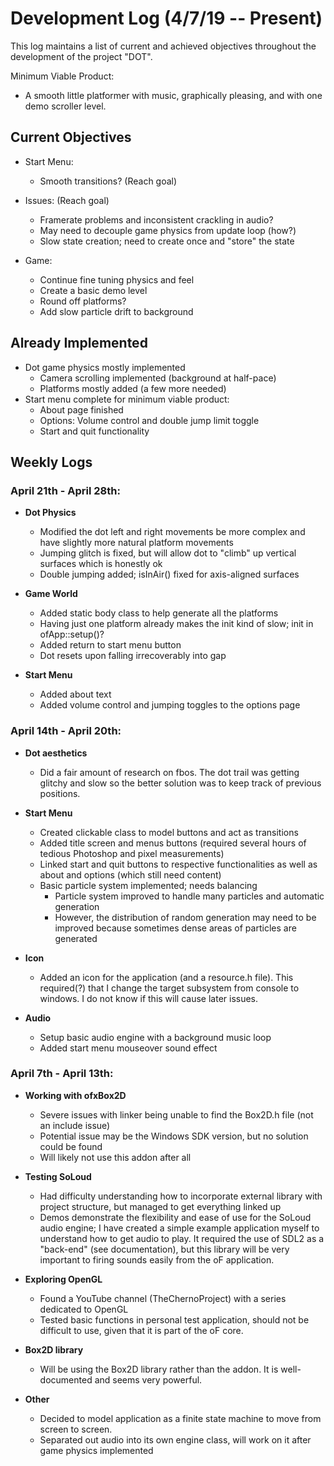 # Development Log (4/7/19 -- Present)

This log maintains a list of current and achieved objectives throughout the development of the project "DOT".

Minimum Viable Product:
 * A smooth little platformer with music, graphically pleasing, and with one demo scroller level.

## Current Objectives
 * Start Menu:
	* Smooth transitions? (Reach goal)

 * Issues: (Reach goal)
	* Framerate problems and inconsistent crackling in audio?
	* May need to decouple game physics from update loop (how?)
	* Slow state creation; need to create once and "store" the state

 * Game:
	* Continue fine tuning physics and feel
	* Create a basic demo level
	* Round off platforms?
	* Add slow particle drift to background

## Already Implemented
 * Dot game physics mostly implemented
	* Camera scrolling implemented (background at half-pace)
	* Platforms mostly added (a few more needed)
 * Start menu complete for minimum viable product:
	* About page finished
	* Options: Volume control and double jump limit toggle
	* Start and quit functionality

## Weekly Logs

### April 21th - April 28th:
 * __Dot Physics__
	* Modified the dot left and right movements be more complex and have slightly more natural platform movements
	* Jumping glitch is fixed, but will allow dot to "climb" up vertical surfaces which is honestly ok
	* Double jumping added; isInAir() fixed for axis-aligned surfaces

 * __Game World__
	* Added static body class to help generate all the platforms
	* Having just one platform already makes the init kind of slow; init in ofApp::setup()?
	* Added return to start menu button
	* Dot resets upon falling irrecoverably into gap

 * __Start Menu__
	* Added about text
	* Added volume control and jumping toggles to the options page

### April 14th - April 20th:
 * __Dot aesthetics__
	* Did a fair amount of research on fbos. The dot trail was getting glitchy and slow so the better solution was to keep track of previous positions.

 * __Start Menu__
	* Created clickable class to model buttons and act as transitions
	* Added title screen and menus buttons (required several hours of tedious Photoshop and pixel measurements)
	* Linked start and quit buttons to respective functionalities as well as about and options (which still need content)
	* Basic particle system implemented; needs balancing
		* Particle system improved to handle many particles and automatic generation
		* However, the distribution of random generation may need to be improved because sometimes dense areas of particles are generated

 * __Icon__
	* Added an icon for the application (and a resource.h file). This required(?) that I change the target subsystem from console to windows. I do not know if this will cause later issues.

 * __Audio__
	* Setup basic audio engine with a background music loop
	* Added start menu mouseover sound effect

### April 7th - April 13th:

 * __Working with ofxBox2D__
    * Severe issues with linker being unable to find the Box2D.h file (not an include issue)
    * Potential issue may be the Windows SDK version, but no solution could be found
    * Will likely not use this addon after all

 * __Testing SoLoud__
    * Had difficulty understanding how to incorporate external library with project structure, but managed to get everything linked up
    * Demos demonstrate the flexibility and ease of use for the SoLoud audio engine; I have created a simple example application myself to understand how to get audio to play. It required the use of SDL2 as a "back-end" (see documentation), but this library will be very important to firing sounds easily from the oF application.
    
 * __Exploring OpenGL__
    * Found a YouTube channel (TheChernoProject) with a series dedicated to OpenGL
    * Tested basic functions in personal test application, should not be difficult to use, given that it is part of the oF core.

 * __Box2D library__
    * Will be using the Box2D library rather than the addon. It is well-documented and seems very powerful.
    
 * __Other__
    * Decided to model application as a finite state machine to move from screen to screen.
    * Separated out audio into its own engine class, will work on it after game physics implemented
